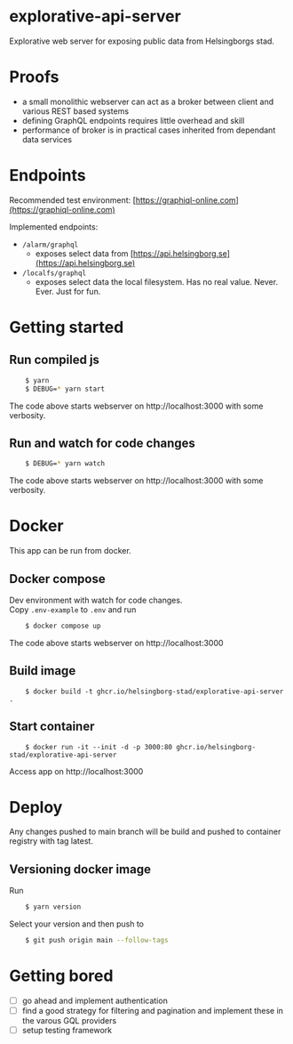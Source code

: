 # explorative-api-server
Explorative web server for exposing public data from Helsingborgs stad.

# Proofs

- a small monolithic webserver can act as a broker between client and various REST based systems
- defining GraphQL endpoints requires little overhead and skill
- performance of broker is in practical cases inherited from dependant data services


# Endpoints

Recommended test environment: [https://graphiql-online.com](https://graphiql-online.com)

Implemented endpoints:
- `/alarm/graphql`
  - exposes select data from [https://api.helsingborg.se](https://api.helsingborg.se)
- `/localfs/graphql`
  - exposes select data the local filesystem. Has no real value. Never. Ever. Just for fun.

# Getting started

## Run compiled js
```sh
    $ yarn
    $ DEBUG=* yarn start
```
The code above starts webserver on http://localhost:3000 with some verbosity.
## Run and watch for code changes
```sh
    $ DEBUG=* yarn watch
```

The code above starts webserver on http://localhost:3000 with some verbosity.

# Docker 
This app can be run from docker.

## Docker compose
Dev environment with watch for code changes.  
Copy `.env-example` to `.env` and run
```sh
    $ docker compose up
```
The code above starts webserver on http://localhost:3000

## Build image
```
    $ docker build -t ghcr.io/helsingborg-stad/explorative-api-server .
```

## Start container
```
    $ docker run -it --init -d -p 3000:80 ghcr.io/helsingborg-stad/explorative-api-server
```
Access app on http://localhost:3000 


# Deploy
Any changes pushed to main branch will be build and pushed to container registry with tag latest.  
## Versioning docker image
Run 
``` sh
    $ yarn version
```
Select your version and then push to 
```sh
    $ git push origin main --follow-tags
```

# Getting bored
- [ ] go ahead and implement authentication
- [ ] find a good strategy for filtering and pagination and implement these in the varous GQL providers
- [ ] setup testing framework